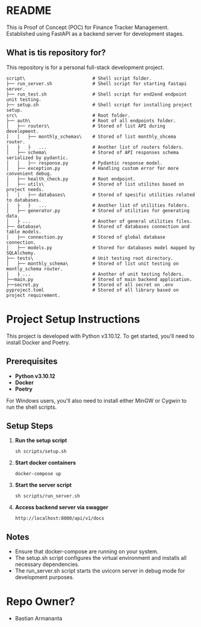 # README #
This is Proof of Concept (POC) for Finance Tracker Management. Established using FastAPI as a backend server for development stages.

##  What is tis repository for? ##
This repository is for a personal full-stack development project.

```
script\                         # Shell script folder.
├── run_server.sh               # Shell script for starting fastapi server.
├── run_test.sh                 # Shell script for end2end endpoint unit testing.
├── setup.sh                    # Shell script for installing project setup.
src\                            # Root folder.
├── auth\                       # Root of all endpoints folder.
│   ├── routers\                # Stored of list API during development.
│   │   ├── monthly_schemas\    # Stored of list monthly_shcema router.
│   ├   ├   ...                 # Another list of routers folders.
│   ├── schema\                 # Stored of API responses schema serialized by pydantic.
│   │   ├── response.py         # Pydantic response model.
│   ├── exception.py            # Handling custom error for more convenient debug.
│   ├── health_check.py         # Root endpoint.
│   ├── utils\                  # Stored of list utilites based on project needs.
│   │   ├── databases\          # Stored of spesific utilities related to databases.
│   ├   ├   ...                 # Another list of utilities folders.
│   ├── generator.py            # Stored of utilities for generating data.
│   ├ ...                       # Another of general utilities files.
├── database\                   # Stored of databases connection and table models.
│   ├── connection.py           # Stored of global database connection.
│   ├── models.py               # Stored for databases model mapped by SQLAlchemy.
├── tests\                      # Unit testing root directory.
│   ├── monthly_schema\         # Stored of list unit testing on montly_schema router.
│   ├ ...                       # Another of unit testing folders.
├──main.py                      # Stored of main backend application.
├──secret.py                    # Stored of all secret on .env
pyproject.toml                  # Stored of all library based on project requirement.
```
# Project Setup Instructions

This project is developed with Python v3.10.12. To get started, you'll need to install Docker and Poetry.

## Prerequisites

- **Python v3.10.12**
- **Docker**
- **Poetry**

For Windows users, you'll also need to install either MinGW or Cygwin to run the shell scripts.

## Setup Steps

1. **Run the setup script**
    ```
    sh scripts/setup.sh
    ```

2. **Start docker containers**
    ```
    docker-compose up
    ```

3. **Start the server script**
    ```
    sh scripts/run_server.sh
    ```

4. **Access backend server via swagger**
    ```
    http://localhost:8000/api/v1/docs
    ```

## Notes
- Ensure that docker-compose are running on your system.
- The setup.sh script configures the virtual environment and installs all necessary dependencies.
- The run_server.sh script starts the uvicorn server in debug mode for development purposes.

# Repo Owner? #
* Bastian Armananta
